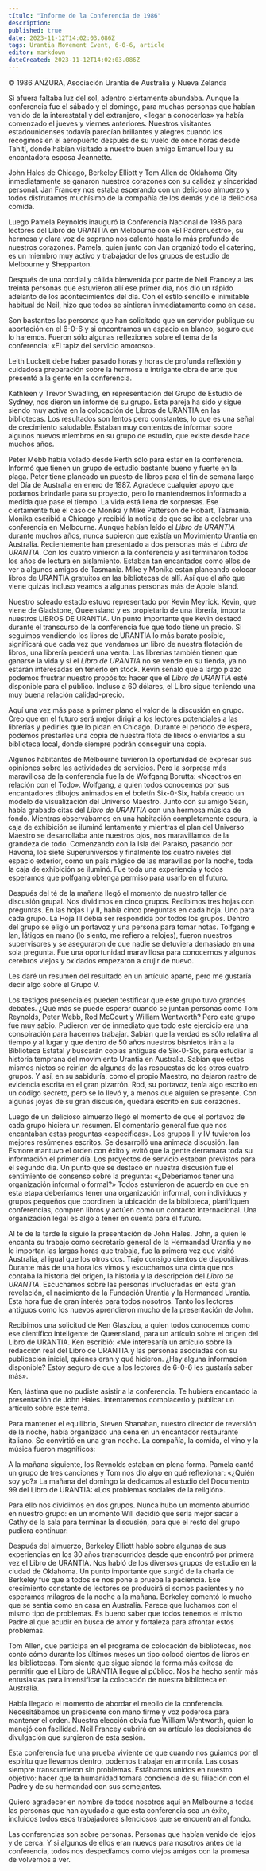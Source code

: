 ```yaml
---
título: "Informe de la Conferencia de 1986"
description: 
published: true
date: 2023-11-12T14:02:03.086Z
tags: Urantia Movement Event, 6-0-6, article
editor: markdown
dateCreated: 2023-11-12T14:02:03.086Z
---
```


<p class="v-card v-sheet theme--light grey lighten-3 px-2 py-1">© 1986 ANZURA, Asociación Urantia de Australia y Nueva Zelanda</p>


Si afuera faltaba luz del sol, adentro ciertamente abundaba. Aunque la conferencia fue el sábado y el domingo, para muchas personas que habían venido de la interestatal y del extranjero, «llegar a conocerlos» ya había comenzado el jueves y viernes anteriores. Nuestros visitantes estadounidenses todavía parecían brillantes y alegres cuando los recogimos en el aeropuerto después de su vuelo de once horas desde Tahití, donde habían visitado a nuestro buen amigo Emanuel Iou y su encantadora esposa Jeannette.

John Hales de Chicago, Berkeley Elliott y Tom Allen de Oklahoma City inmediatamente se ganaron nuestros corazones con su calidez y sinceridad personal. Jan Francey nos estaba esperando con un delicioso almuerzo y todos disfrutamos muchísimo de la compañía de los demás y de la deliciosa comida.

Luego Pamela Reynolds inauguró la Conferencia Nacional de 1986 para lectores del Libro de URANTIA en Melbourne con «El Padrenuestro», su hermosa y clara voz de soprano nos calentó hasta lo más profundo de nuestros corazones. Pamela, quien junto con Jan organizó todo el catering, es un miembro muy activo y trabajador de los grupos de estudio de Melbourne y Shepparton.

Después de una cordial y cálida bienvenida por parte de Neil Francey a las treinta personas que estuvieron allí ese primer día, nos dio un rápido adelanto de los acontecimientos del día. Con el estilo sencillo e inimitable habitual de Neil, hizo que todos se sintieran inmediatamente como en casa.

Son bastantes las personas que han solicitado que un servidor publique su aportación en el 6-0-6 y si encontramos un espacio en blanco, seguro que lo haremos. Fueron sólo algunas reflexiones sobre el tema de la conferencia: «El tapiz del servicio amoroso».

Leith Luckett debe haber pasado horas y horas de profunda reflexión y cuidadosa preparación sobre la hermosa e intrigante obra de arte que presentó a la gente en la conferencia.

Kathleen y Trevor Swadling, en representación del Grupo de Estudio de Sydney, nos dieron un informe de su grupo. Esta pareja ha sido y sigue siendo muy activa en la colocación de Libros de URANTIA en las bibliotecas. Los resultados son lentos pero constantes, lo que es una señal de crecimiento saludable. Estaban muy contentos de informar sobre algunos nuevos miembros en su grupo de estudio, que existe desde hace muchos años.

Peter Mebb había volado desde Perth sólo para estar en la conferencia. Informó que tienen un grupo de estudio bastante bueno y fuerte en la plaga. Peter tiene planeado un puesto de libros para el fin de semana largo del Día de Australia en enero de 1987. Agradece cualquier apoyo que podamos brindarle para su proyecto, pero lo mantendremos informado a medida que pase el tiempo. La vida está llena de sorpresas. Ese ciertamente fue el caso de Monika y Mike Patterson de Hobart, Tasmania. Monika escribió a Chicago y recibió la noticia de que se iba a celebrar una conferencia en Melbourne. Aunque habían leído el _Libro de URANTIA_ durante muchos años, nunca supieron que existía un Movimiento Urantia en Australia. Recientemente han presentado a dos personas más el _Libro de URANTIA_. Con los cuatro vinieron a la conferencia y así terminaron todos los años de lectura en aislamiento. Estaban tan encantados como ellos de ver a algunos amigos de Tasmania. Mike y Monika están planeando colocar libros de URANTIA gratuitos en las bibliotecas de allí. Así que el año que viene quizás incluso veamos a algunas personas más de Apple Island.

Nuestro soleado estado estuvo representado por Kevin Meyrick. Kevin, que viene de Gladstone, Queensland y es propietario de una librería, importa nuestros LIBROS DE URANTIA. Un punto importante que Kevin destacó durante el transcurso de la conferencia fue que todo tiene un precio. Si seguimos vendiendo los libros de URANTIA lo más barato posible, significará que cada vez que vendamos un libro de nuestra flotación de libros, una librería perderá una venta. Las librerías también tienen que ganarse la vida y si el _Libro de URANTIA_ no se vende en su tienda, ya no estarán interesadas en tenerlo en stock. Kevin señaló que a largo plazo podemos frustrar nuestro propósito: hacer que el _Libro de URANTIA_ esté disponible para el público. Incluso a 60 dólares, el Libro sigue teniendo una muy buena relación calidad-precio.

Aquí una vez más pasa a primer plano el valor de la discusión en grupo. Creo que en el futuro será mejor dirigir a los lectores potenciales a las librerías y pedirles que lo pidan en Chicago. Durante el período de espera, podemos prestarles una copia de nuestra flota de libros o enviarlos a su biblioteca local, donde siempre podrán conseguir una copia.

Algunos habitantes de Melbourne tuvieron la oportunidad de expresar sus opiniones sobre las actividades de servicios. Pero la sorpresa más maravillosa de la conferencia fue la de Woifgang Borutta: «Nosotros en relación con el Todo». Wolfgang, a quien todos conocemos por sus encantadores dibujos animados en el boletín Six-0-Six, había creado un modelo de visualización del Universo Maestro. Junto con su amigo Sean, había grabado citas del _Libro de URANTIA_ con una hermosa música de fondo. Mientras observábamos en una habitación completamente oscura, la caja de exhibición se iluminó lentamente y mientras el plan del Universo Maestro se desarrollaba ante nuestros ojos, nos maravillamos de la grandeza de todo. Comenzando con la Isla del Paraíso, pasando por Havona, los siete Superuniversos y finalmente los cuatro niveles del espacio exterior, como un país mágico de las maravillas por la noche, toda la caja de exhibición se iluminó. Fue toda una experiencia y todos esperamos que polfgang obtenga permiso para usarlo en el futuro.

Después del té de la mañana llegó el momento de nuestro taller de discusión grupal. Nos dividimos en cinco grupos. Recibimos tres hojas con preguntas. En las hojas I y II, había cinco preguntas en cada hoja. Uno para cada grupo. La Hoja III debía ser respondida por todos los grupos. Dentro del grupo se eligió un portavoz y una persona para tomar notas. Tolfgang e Ian, látigos en mano (lo siento, me refiero a relojes), fueron nuestros supervisores y se aseguraron de que nadie se detuviera demasiado en una sola pregunta. Fue una oportunidad maravillosa para conocernos y algunos cerebros viejos y oxidados empezaron a crujir de nuevo.

Les daré un resumen del resultado en un artículo aparte, pero me gustaría decir algo sobre el Grupo V.

Los testigos presenciales pueden testificar que este grupo tuvo grandes debates. ¿Qué más se puede esperar cuando se juntan personas como Tom Reynolds, Peter Webb, Rod McCourt y William Wentworth? Pero este grupo fue muy sabio. Pudieron ver de inmediato que todo este ejercicio era una conspiración para hacernos trabajar. Sabían que la verdad es sólo relativa al tiempo y al lugar y que dentro de 50 años nuestros bisnietos irán a la Biblioteca Estatal y buscarán copias antiguas de Six-0-Six, para estudiar la historia temprana del movimiento Urantia en Australia. Sabían que estos mismos nietos se reirían de algunas de las respuestas de los otros cuatro grupos. Y así, en su sabiduría, como el propio Maestro, no dejaron rastro de evidencia escrita en el gran pizarrón. Rod, su portavoz, tenía algo escrito en un código secreto, pero se lo llevó y, a menos que alguien se presente. Con algunas joyas de su gran discusión, quedará escrito en sus corazones.

Luego de un delicioso almuerzo llegó el momento de que el portavoz de cada grupo hiciera un resumen. El comentario general fue que nos encantaban estas preguntas «específicas». Los grupos II y IV tuvieron los mejores resúmenes escritos. Se desarrolló una animada discusión. Ian Esmore mantuvo el orden con éxito y evitó que la gente derramara toda su información el primer día. Los proyectos de servicio estaban previstos para el segundo día. Un punto que se destacó en nuestra discusión fue el sentimiento de consenso sobre la pregunta: «¿Deberíamos tener una organización informal o formal?» Todos estuvieron de acuerdo en que en esta etapa deberíamos tener una organización informal, con individuos y grupos pequeños que coordinen la ubicación de la biblioteca, planifiquen conferencias, compren libros y actúen como un contacto internacional. Una organización legal es algo a tener en cuenta para el futuro.

Al té de la tarde le siguió la presentación de John Hales. John, a quien le encanta su trabajo como secretario general de la Hermandad Urantia y no le importan las largas horas que trabaja, fue la primera vez que visitó Australia, al igual que los otros dos. Trajo consigo cientos de diapositivas. Durante más de una hora los vimos y escuchamos una cinta que nos contaba la historia del origen, la historia y la descripción del _Libro de URANTIA_. Escuchamos sobre las personas involucradas en esta gran revelación, el nacimiento de la Fundación Urantia y la Hermandad Urantia. Esta hora fue de gran interés para todos nosotros. Tanto los lectores antiguos como los nuevos aprendieron mucho de la presentación de John.

Recibimos una solicitud de Ken Glasziou, a quien todos conocemos como ese científico inteligente de Queensland, para un artículo sobre el origen del Libro de URANTIA. Ken escribió: «Me interesaría un artículo sobre la redacción real del Libro de URANTIA y las personas asociadas con su publicación inicial, quiénes eran y qué hicieron. ¿Hay alguna información disponible? Estoy seguro de que a los lectores de 6-0-6 les gustaría saber más».

Ken, lástima que no pudiste asistir a la conferencia. Te hubiera encantado la presentación de John Hales. Intentaremos complacerlo y publicar un artículo sobre este tema.

Para mantener el equilibrio, Steven Shanahan, nuestro director de reversión de la noche, había organizado una cena en un encantador restaurante italiano. Se convirtió en una gran noche. La compañía, la comida, el vino y la música fueron magníficos:

A la mañana siguiente, los Reynolds estaban en plena forma. Pamela cantó un grupo de tres canciones y Tom nos dio algo en qué reflexionar: «¿Quién soy yo?» La mañana del domingo la dedicamos al estudio del Documento 99 del Libro de URANTIA: «Los problemas sociales de la religión».

Para ello nos dividimos en dos grupos. Nunca hubo un momento aburrido en nuestro grupo: en un momento Will decidió que sería mejor sacar a Cathy de la sala para terminar la discusión, para que el resto del grupo pudiera continuar:

Después del almuerzo, Berkeley Elliott habló sobre algunas de sus experiencias en los 30 años transcurridos desde que encontró por primera vez el Libro de URANTIA. Nos habló de los diversos grupos de estudio en la ciudad de Oklahoma. Un punto importante que surgió de la charla de Berkeley fue que a todos se nos pone a prueba la paciencia. Ese crecimiento constante de lectores se producirá si somos pacientes y no esperamos milagros de la noche a la mañana. Berkeley comentó lo mucho que se sentía como en casa en Australia. Parece que luchamos con el mismo tipo de problemas. Es bueno saber que todos tenemos el mismo Padre al que acudir en busca de amor y fortaleza para afrontar estos problemas.

Tom Allen, que participa en el programa de colocación de bibliotecas, nos contó cómo durante los últimos meses un tipo colocó cientos de libros en las bibliotecas. Tom siente que sigue siendo la forma más exitosa de permitir que el Libro de URANTIA llegue al público. Nos ha hecho sentir más entusiastas para intensificar la colocación de nuestra biblioteca en Australia.

Había llegado el momento de abordar el meollo de la conferencia. Necesitábamos un presidente con mano firme y voz poderosa para mantener el orden. Nuestra elección obvia fue William Wentworth, quien lo manejó con facilidad. Neil Francey cubrirá en su artículo las decisiones de divulgación que surgieron de esta sesión.

Esta conferencia fue una prueba viviente de que cuando nos guiamos por el espíritu que llevamos dentro, podemos trabajar en armonía. Las cosas siempre transcurrieron sin problemas. Estábamos unidos en nuestro objetivo: hacer que la humanidad tomara conciencia de su filiación con el Padre y de su hermandad con sus semejantes.

Quiero agradecer en nombre de todos nosotros aquí en Melbourne a todas las personas que han ayudado a que esta conferencia sea un éxito, incluidos todos esos trabajadores silenciosos que se encuentran al fondo.

Las conferencias son sobre personas. Personas que habían venido de lejos y de cerca. Y si algunos de ellos eran nuevos para nosotros antes de la conferencia, todos nos despedíamos como viejos amigos con la promesa de volvernos a ver.


